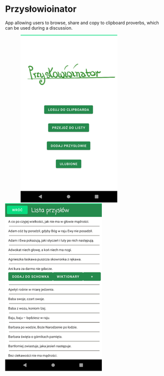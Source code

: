 # Przysłowioinator
App allowing users to browse, share and copy to clipboard proverbs, which can be used during a discussion.

<img src="https://github.com/StormageddonDarkLordOfAll/Przyslowioinator/blob/main/screenshots/Screenshot%202021-06-07%20at%2021.17.57.png?raw=true" width="313" height="544" hspace="50"><img src="https://github.com/StormageddonDarkLordOfAll/Przyslowioinator/blob/main/screenshots/Screenshot%202021-06-07%20at%2021.17.49.png?raw=true" width="313" height="544">

